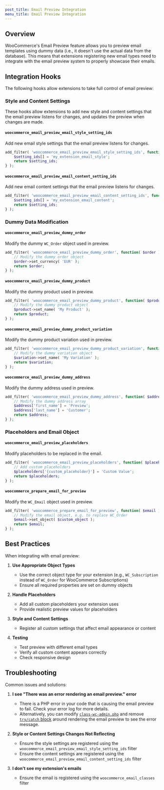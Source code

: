 ```yaml
---
post_title: Email Preview Integration
menu_title: Email Preview Integration
---
```


<!-- markdownlint-disable MD024 -->

## Overview

WooCommerce's Email Preview feature allows you to preview email templates using dummy data (i.e., it doesn't use the actual data from the database). This means that extensions registering new email types need to integrate with the email preview system to properly showcase their emails. 

## Integration Hooks

The following hooks allow extensions to take full control of email preview:

### Style and Content Settings

These hooks allow extensions to add new style and content settings that the email preview listens for changes, and updates the preview when changes are made.

#### `woocommerce_email_preview_email_style_setting_ids`

Add new email style settings that the email preview listens for changes.

```php
add_filter( 'woocommerce_email_preview_email_style_setting_ids', function( $setting_ids ) {
    $setting_ids[] = 'my_extension_email_style';
    return $setting_ids;
} );
```

#### `woocommerce_email_preview_email_content_setting_ids`

Add new email content settings that the email preview listens for changes.

```php
add_filter( 'woocommerce_email_preview_email_content_setting_ids', function( $setting_ids ) {
    $setting_ids[] = 'my_extension_email_content';
    return $setting_ids;
} );
```

### Dummy Data Modification

#### `woocommerce_email_preview_dummy_order`

Modify the dummy `WC_Order` object used in preview.

```php
add_filter( 'woocommerce_email_preview_dummy_order', function( $order ) {
    // Modify the dummy order object
    $order->set_currency( 'EUR' );
    return $order;
} );
```

#### `woocommerce_email_preview_dummy_product`

Modify the dummy product used in preview.

```php
add_filter( 'woocommerce_email_preview_dummy_product', function( $product ) {
    // Modify the dummy product object
    $product->set_name( 'My Product' );
    return $product;
} );
```

#### `woocommerce_email_preview_dummy_product_variation`

Modify the dummy product variation used in preview.

```php
add_filter( 'woocommerce_email_preview_dummy_product_variation', function( $variation ) {
    // Modify the dummy variation object
    $variation->set_name( 'My Variation' );
    return $variation;
} );
```

#### `woocommerce_email_preview_dummy_address`

Modify the dummy address used in preview.

```php
add_filter( 'woocommerce_email_preview_dummy_address', function( $address ) {
    // Modify the dummy address array
    $address['first_name'] = 'Preview';
    $address['last_name'] = 'Customer';
    return $address;
} );
```

### Placeholders and Email Object

#### `woocommerce_email_preview_placeholders`

Modify placeholders to be replaced in the email.

```php
add_filter( 'woocommerce_email_preview_placeholders', function( $placeholders ) {
    // Add custom placeholders
    $placeholders['{custom_placeholder}'] = 'Custom Value';
    return $placeholders;
} );
```

#### `woocommerce_prepare_email_for_preview`

Modify the `WC_Email` object used in preview.

```php
add_filter( 'woocommerce_prepare_email_for_preview', function( $email ) {
    // Modify the email object, e.g. to replace WC_Order
    $email->set_object( $custom_object );
    return $email;
} );
```

## Best Practices

When integrating with email preview:

1. **Use Appropriate Object Types**
   - Use the correct object type for your extension (e.g., `WC_Subscription` instead of `WC_Order` for WooCommerce Subscriptions)
   - Ensure all required properties are set on dummy objects

2. **Handle Placeholders**
   - Add all custom placeholders your extension uses
   - Provide realistic preview values for placeholders

3. **Style and Content Settings**
   - Register all custom settings that affect email appearance or content

4. **Testing**
   - Test preview with different email types
   - Verify all custom content appears correctly
   - Check responsive design

## Troubleshooting

Common issues and solutions:

1. **I see "There was an error rendering an email preview." error**
   - There is a PHP error in your code that is causing the email preview to fail. Check your error log for more details.
   - Alternatively, you can modify [`class-wc-admin.php`](https://github.com/woocommerce/woocommerce/blob/trunk/plugins/woocommerce/includes/admin/class-wc-admin.php) and remove [`try/catch` block](https://github.com/woocommerce/woocommerce/blob/f5310a33fbb160a73ea2de95efe4759c3aa791ea/plugins/woocommerce/includes/admin/class-wc-admin.php#L212-L218) around rendering the email preview to see the error message.

2. **Style or Content Settings Changes Not Reflecting**
   - Ensure the style settings are registered using the `woocommerce_email_preview_email_style_setting_ids` filter
   - Ensure the content settings are registered using the `woocommerce_email_preview_email_content_setting_ids` filter
3. **I don't see my extension's emails**
   - Ensure the email is registered using the `woocommerce_email_classes` filter
